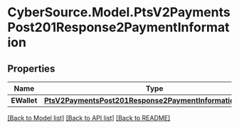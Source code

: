 # CyberSource.Model.PtsV2PaymentsPost201Response2PaymentInformation
## Properties

Name | Type | Description | Notes
------------ | ------------- | ------------- | -------------
**EWallet** | [**PtsV2PaymentsPost201Response2PaymentInformationEWallet**](PtsV2PaymentsPost201Response2PaymentInformationEWallet.md) |  | [optional] 

[[Back to Model list]](../README.md#documentation-for-models) [[Back to API list]](../README.md#documentation-for-api-endpoints) [[Back to README]](../README.md)

